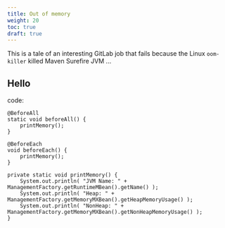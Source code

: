 ```yaml
---
title: Out of memory
weight: 20
toc: true
draft: true
---
```


This is a tale of an interesting GitLab job that fails because the Linux `oom-killer` killed Maven Surefire JVM ...

<!--more-->

## Hello

code:

	@BeforeAll
	static void beforeAll() {
		printMemory();
	}

	@BeforeEach
	void beforeEach() {
		printMemory();
	}

	private static void printMemory() {
		System.out.println( "JVM Name: " + ManagementFactory.getRuntimeMBean().getName() );
		System.out.println( "Heap: " + ManagementFactory.getMemoryMXBean().getHeapMemoryUsage() );
		System.out.println( "NonHeap: " + ManagementFactory.getMemoryMXBean().getNonHeapMemoryUsage() );
	}
